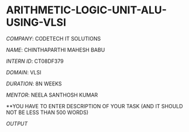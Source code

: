 # ARITHMETIC-LOGIC-UNIT-ALU-USING-VLSI

*COMPANY*: CODETECH IT SOLUTIONS

*NAME*: CHINTHAPARTHI MAHESH BABU

*INTERN ID*: CT08DF379

*DOMAIN*: VLSI

*DURATION*: 8N WEEKS

*MENTOR*: NEELA SANTHOSH KUMAR

**YOU HAVE TO ENTER DESCRIPTION OF YOUR TASK (AND IT SHOULD NOT BE LESS THAN 500 WORDS)

*OUTPUT*

